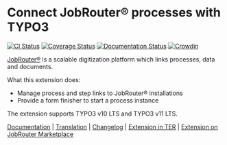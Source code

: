 # Connect JobRouter® processes with TYPO3

[![CI Status](https://github.com/brotkrueml/typo3-jobrouter-process/workflows/CI/badge.svg?branch=master)](https://github.com/brotkrueml/typo3-jobrouter-process/actions?query=workflow%3ACI)
[![Coverage Status](https://coveralls.io/repos/github/brotkrueml/typo3-jobrouter-process/badge.svg?branch=master)](https://coveralls.io/github/brotkrueml/typo3-jobrouter-process?branch=master)
[![Documentation Status](https://readthedocs.org/projects/typo3-jobrouter-process/badge/?version=latest)](https://typo3-jobrouter.readthedocs.io/projects/process/)
[![Crowdin](https://badges.crowdin.net/typo3-extension-jobrouterproce/localized.svg)](https://crowdin.com/project/typo3-extension-jobrouterproce)

[JobRouter®](https://www.jobrouter.com/) is a scalable digitization
platform which links processes, data and documents.

What this extension does:
  * Manage process and step links to JobRouter® installations
  * Provide a form finisher to start a process instance

The extension supports TYPO3 v10 LTS and TYPO3 v11 LTS.

[Documentation](https://typo3-jobrouter.readthedocs.io/projects/process/) |
[Translation](https://crowdin.com/project/typo3-extension-jobrouterproce) |
[Changelog](https://github.com/brotkrueml/typo3-jobrouter-process/blob/master/CHANGELOG.md) |
[Extension in TER](https://extensions.typo3.org/extension/jobrouter_process/) |
[Extension on JobRouter Marketplace](https://marketplace.jobrouter.com/en/product/typo3-jobrouter-process/)
